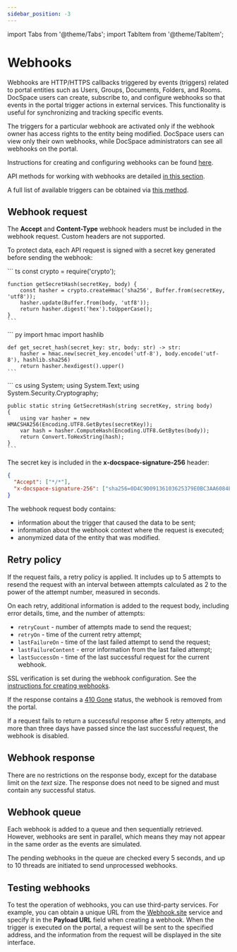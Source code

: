 ```yaml
---
sidebar_position: -3
---
```


import Tabs from '@theme/Tabs';
import TabItem from '@theme/TabItem';

# Webhooks

Webhooks are HTTP/HTTPS callbacks triggered by events (triggers) related to portal entities such as Users, Groups, Documents, Folders, and Rooms. DocSpace users can create, subscribe to, and configure webhooks so that events in the portal trigger actions in external services. This functionality is useful for synchronizing and tracking specific events.

The triggers for a particular webhook are activated only if the webhook owner has access rights to the entity being modified. DocSpace users can view only their own webhooks, while DocSpace administrators can see all webhooks on the portal.

Instructions for creating and configuring webhooks can be found [here](https://helpcenter.onlyoffice.com/administration/docspace-webhooks.aspx).

API methods for working with webhooks are detailed [in this section](../../../../docspace/api-backend/usage-api/get-tenant-webhooks.api.mdx).

A full list of available triggers can be obtained via [this method](https://api.onlyoffice.com/docspace/api-backend/usage-api/get-triggers/).

<!-- The Node.js and Python examples demonstrating how to configure and handle events with webhooks can be found [here](https://github.com/ONLYOFFICE/docspace-samples/tree/master/webhooks). -->

## Webhook request

The **Accept** and **Content-Type** webhook headers must be included in the webhook request. Custom headers are not supported.

To protect data, each API request is signed with a secret key generated before sending the webhook:

<Tabs>
  <TabItem value="nodejs" label="Node.js">
    ``` ts
    const crypto = require('crypto');

    function getSecretHash(secretKey, body) {
        const hasher = crypto.createHmac('sha256', Buffer.from(secretKey, 'utf8'));
        hasher.update(Buffer.from(body, 'utf8'));
        return hasher.digest('hex').toUpperCase();
    }
    ```
  </TabItem>
  <TabItem value="python" label="Python">
    ``` py
    import hmac
    import hashlib

    def get_secret_hash(secret_key: str, body: str) -> str:
        hasher = hmac.new(secret_key.encode('utf-8'), body.encode('utf-8'), hashlib.sha256)
        return hasher.hexdigest().upper()
    ```
  </TabItem>
  <TabItem value="csharp" label="C#">
    ``` cs
    using System;
    using System.Text;
    using System.Security.Cryptography;
                        
    public static string GetSecretHash(string secretKey, string body)
    {
        using var hasher = new HMACSHA256(Encoding.UTF8.GetBytes(secretKey));
        var hash = hasher.ComputeHash(Encoding.UTF8.GetBytes(body));
        return Convert.ToHexString(hash);
    }
    ```
  </TabItem>
</Tabs>

The secret key is included in the **x-docspace-signature-256** header:

``` json
{
  "Accept": ["*/*"],
  "x-docspace-signature-256": ["sha256=0D4C9D09136103625379E0BC3AA6084E941EA2F2901A2C94FACEFE3A7F9688F3"]
}
```

The webhook request body contains:

- information about the trigger that caused the data to be sent;
- information about the webhook context where the request is executed;
- anonymized data of the entity that was modified.

## Retry policy

If the request fails, a retry policy is applied. It includes up to 5 attempts to resend the request with an interval between attempts calculated as 2 to the power of the attempt number, measured in seconds.

On each retry, additional information is added to the request body, including error details, time, and the number of attempts:

- `retryCount` - number of attempts made to send the request;
- `retryOn` - time of the current retry attempt;
- `lastFailureOn` - time of the last failed attempt to send the request;
- `lastFailureContent` - error information from the last failed attempt;
- `lastSuccessOn` - time of the last successful request for the current webhook.

SSL verification is set during the webhook configuration. See the [instructions for creating webhooks](https://helpcenter.onlyoffice.com/docspace/configuration/docspace-webhooks.aspx).

If the response contains a [410 Gone](https://developer.mozilla.org/en-US/docs/Web/HTTP/Reference/Status/410) status, the webhook is removed from the portal.

If a request fails to return a successful response after 5 retry attempts, and more than three days have passed since the last successful request, the webhook is disabled.

## Webhook response

There are no restrictions on the response body, except for the database limit on the *text* size. The response does not need to be signed and must contain any successful status.

## Webhook queue

Each webhook is added to a queue and then sequentially retrieved. However, webhooks are sent in parallel, which means they may not appear in the same order as the events are simulated.

The pending webhooks in the queue are checked every 5 seconds, and up to 10 threads are initiated to send unprocessed webhooks.

## Testing webhooks

To test the operation of webhooks, you can use third-party services. For example, you can obtain a unique URL from the [Webhook.site](https://webhook.site/) service and specify it in the **Payload URL** field when creating a webhook. When the trigger is executed on the portal, a request will be sent to the specified address, and the information from the request will be displayed in the site interface.
